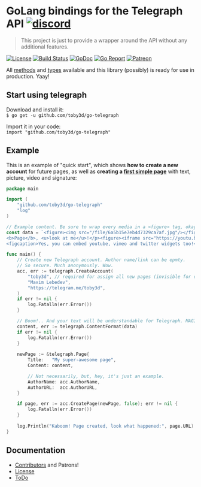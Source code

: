 # GoLang bindings for the Telegraph API [![discord](https://discordapp.com/api/guilds/208605007744860163/widget.png)](https://discord.gg/fM4QqmA)
> This project is just to provide a wrapper around the API without any additional features.

[![License](https://img.shields.io/npm/l/express.svg?maxAge=2592000)](LICENSE.md)
[![Build Status](https://travis-ci.org/toby3d/go-telegraph.svg)](https://travis-ci.org/toby3d/go-telegraph)
[![GoDoc](https://godoc.org/github.com/toby3d/go-telegraph?status.svg)](https://godoc.org/github.com/toby3d/go-telegraph)
[![Go Report](https://goreportcard.com/badge/github.com/toby3d/go-telegraph)](https://goreportcard.com/report/github.com/toby3d/go-telegraph)
[![Patreon](https://img.shields.io/badge/support-patreon-E6461A.svg?maxAge=2592000)](https://www.patreon.com/toby3d)

All [methods](https://toby3d.github.io/go-telegraph/#available-methods) and [types](https://toby3d.github.io/go-telegraph/#available-types) available and this library (possibly) is ready for use in production. Yaay!

## Start using telegraph
Download and install it:  
`$ go get -u github.com/toby3d/go-telegraph`

Import it in your code:  
`import "github.com/toby3d/go-telegraph"`

## Example
This is an example of "quick start", which shows **how to create a new account** for future pages, as well as **creating a [first simple page](http://telegra.ph/My-super-awesome-page-12-25)** with text, picture, video and signature:
```go
package main

import (
    "github.com/toby3d/go-telegraph"
    "log"
)

// Example content. Be sure to wrap every media in a <figure> tag, okay? Be easy, bro.
const data = `<figure><img src="/file/6a5b15e7eb4d7329ca7af.jpg"/></figure><p><i>Hello</i>, my name is
<b>Page</b>, <u>look at me</u>!</p><figure><iframe src="https://youtu.be/fzQ6gRAEoy0"></iframe>
<figcaption>Yes, you can embed youtube, vimeo and twitter widgets too!</figcaption></figure>`

func main() {
    // Create new Telegraph account. Author name/link can be epmty.
    // So secure. Much anonymously. Wow.
    acc, err := telegraph.CreateAccount(
        "toby3d", // required for assign all new pages (invisible for others)
        "Maxim Lebedev",
        "https://telegram.me/toby3d",
    )
    if err != nil {
        log.Fatalln(err.Error())
    }

    // Boom!.. And your text will be understandable for Telegraph. MAGIC.
    content, err := telegraph.ContentFormat(data)
    if err != nil {
        log.Fatalln(err.Error())
    }
    
    newPage := &telegraph.Page{
        Title:   "My super-awesome page",
        Content: content,

        // Not necessarily, but, hey, it's just an example.
        AuthorName: acc.AuthorName,
        AuthorURL:  acc.AuthorURL,
    }

    if page, err := acc.CreatePage(newPage, false); err != nil {
        log.Fatalln(err.Error())
    }
	
    log.Println("Kaboom! Page created, look what happened:", page.URL)
}
```

## Documentation
- [Contributors](CONTRIBUTORS.md) and Patrons!
- [License](LICENSE.md)
- [ToDo](https://github.com/toby3d/go-telegraph/projects/1)
